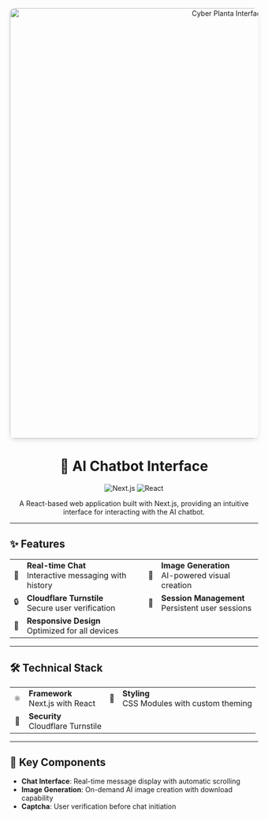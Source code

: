 <div align="center">
  <img width="871" alt="Cyber Planta Interface" src="https://github.com/user-attachments/assets/9898c4a7-5247-4d52-9a3a-57a527bb89c7" style="border-radius: 10px; box-shadow: 0 4px 8px rgba(0,0,0,0.1);">

  <h1>💬 AI Chatbot Interface</h1>
  
  <p>
    <img src="https://img.shields.io/badge/Next.js-14-black?style=for-the-badge&logo=next.js" alt="Next.js">
    <img src="https://img.shields.io/badge/React-18-blue?style=for-the-badge&logo=react" alt="React">
  </p>
  
  <p>A React-based web application built with Next.js, providing an intuitive interface for interacting with the AI chatbot.</p>
</div>

---

## ✨ Features

<div align="center">
  <table>
    <tr>
      <td align="center">💬</td>
      <td><strong>Real-time Chat</strong><br/>Interactive messaging with history</td>
      <td align="center">🎨</td>
      <td><strong>Image Generation</strong><br/>AI-powered visual creation</td>
    </tr>
    <tr>
      <td align="center">🔒</td>
      <td><strong>Cloudflare Turnstile</strong><br/>Secure user verification</td>
      <td align="center">💾</td>
      <td><strong>Session Management</strong><br/>Persistent user sessions</td>
    </tr>
    <tr>
      <td align="center">📱</td>
      <td><strong>Responsive Design</strong><br/>Optimized for all devices</td>
    </tr>
  </table>
</div>

---

## 🛠️ Technical Stack

<div align="center">
  <table>
    <tr>
      <td align="center">⚛️</td>
      <td><strong>Framework</strong><br/>Next.js with React</td>
      <td align="center">🎨</td>
      <td><strong>Styling</strong><br/>CSS Modules with custom theming</td>
    </tr>
    <tr>
      <td align="center">🔐</td>
      <td><strong>Security</strong><br/>Cloudflare Turnstile</td>
    </tr>
  </table>
</div>

---

## 🧩 Key Components

- **Chat Interface**: Real-time message display with automatic scrolling
- **Image Generation**: On-demand AI image creation with download capability
- **Captcha**: User verification before chat initiation
